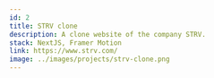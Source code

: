 ```yaml
---
id: 2
title: STRV clone
description: A clone website of the company STRV.
stack: NextJS, Framer Motion
link: https://www.strv.com/
image: ../images/projects/strv-clone.png
---
```

